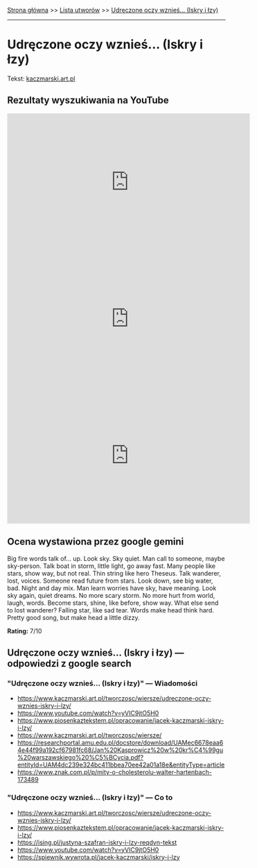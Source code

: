 [Strona główna](../index.md) >> [Lista utworów](../list.md) >> [Udręczone oczy wznieś… (Iskry i łzy)](612.md)

---

# Udręczone oczy wznieś… (Iskry i łzy)

Tekst: [kaczmarski.art.pl](https://www.kaczmarski.art.pl/tworczosc/wiersze/udreczone-oczy-wznies-iskry-i-lzy/)

## Rezultaty wyszukiwania na YouTube

<iframe width="560" height="315" src="https://www.youtube.com/embed/yVIC9jtO5H0?si=IdontcarewhotheIRSsendsImnotpayingtaxes" title="YouTube video player" frameborder="0" allow="accelerometer; autoplay; clipboard-write; encrypted-media; gyroscope; picture-in-picture; web-share" referrerpolicy="strict-origin-when-cross-origin" allowfullscreen></iframe>

<iframe width="560" height="315" src="https://www.youtube.com/embed/PzbKlSLZclk?si=IdontcarewhotheIRSsendsImnotpayingtaxes" title="YouTube video player" frameborder="0" allow="accelerometer; autoplay; clipboard-write; encrypted-media; gyroscope; picture-in-picture; web-share" referrerpolicy="strict-origin-when-cross-origin" allowfullscreen></iframe>

<iframe width="560" height="315" src="https://www.youtube.com/embed/VILElHYr0-w?si=IdontcarewhotheIRSsendsImnotpayingtaxes" title="YouTube video player" frameborder="0" allow="accelerometer; autoplay; clipboard-write; encrypted-media; gyroscope; picture-in-picture; web-share" referrerpolicy="strict-origin-when-cross-origin" allowfullscreen></iframe>

## Ocena wystawiona przez google gemini

Big fire words talk of... up. Look sky. Sky quiet. Man call to someone, maybe sky-person. Talk boat in storm, little light, go away fast. Many people like stars, show way, but not real. Thin string like hero Theseus. Talk wanderer, lost, voices. Someone read future from stars. Look down, see big water, bad. Night and day mix. Man learn worries have sky, have meaning. Look sky again, quiet dreams. No more scary storm. No more hurt from world, laugh, words. Become stars, shine, like before, show way. What else send to lost wanderer? Falling star, like sad tear. Words make head think hard. Pretty good song, but make head a little dizzy.

**Rating:** 7/10 


## Udręczone oczy wznieś… (Iskry i łzy) — odpowiedzi z google search

### "Udręczone oczy wznieś… (Iskry i łzy)" — Wiadomości

- <https://www.kaczmarski.art.pl/tworczosc/wiersze/udreczone-oczy-wznies-iskry-i-lzy/>
- <https://www.youtube.com/watch?v=yVIC9jtO5H0>
- <https://www.piosenkaztekstem.pl/opracowanie/jacek-kaczmarski-iskry-i-lzy/>
- <https://www.kaczmarski.art.pl/tworczosc/wiersze/>
- <https://researchportal.amu.edu.pl/docstore/download/UAMec6678eaa64e44f99a192cf67981fc68/Jan%20Kasprowicz%20w%20kr%C4%99gu%20warszawskiego%20%C5%BCycia.pdf?entityId=UAM4dc239e324bc411bbea70ee42a01a18e&entityType=article>
- <https://www.znak.com.pl/p/mity-o-cholesterolu-walter-hartenbach-173489>

### "Udręczone oczy wznieś… (Iskry i łzy)" — Co to

- <https://www.kaczmarski.art.pl/tworczosc/wiersze/udreczone-oczy-wznies-iskry-i-lzy/>
- <https://www.piosenkaztekstem.pl/opracowanie/jacek-kaczmarski-iskry-i-lzy/>
- <https://ising.pl/justyna-szafran-iskry-i-lzy-reqdvn-tekst>
- <https://www.youtube.com/watch?v=yVIC9jtO5H0>
- <https://spiewnik.wywrota.pl/jacek-kaczmarski/iskry-i-lzy>

